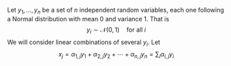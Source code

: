 Let $y_1,\ldots,y_n$ be a set of $n$ independent random variables, each one following a Normal distribution with mean 0 and variance 1. That is
$$y_i\sim \mathcal{N}(0,1)\quad\text{for all }i$$
We will consider linear combinations of several $y_i$. Let
$$x_j = \alpha_{1,j}y_1+\alpha_{2,j}y_2+\cdots+\alpha_{n,j}y_n=\sum_i \alpha_{i,j}y_i$$
